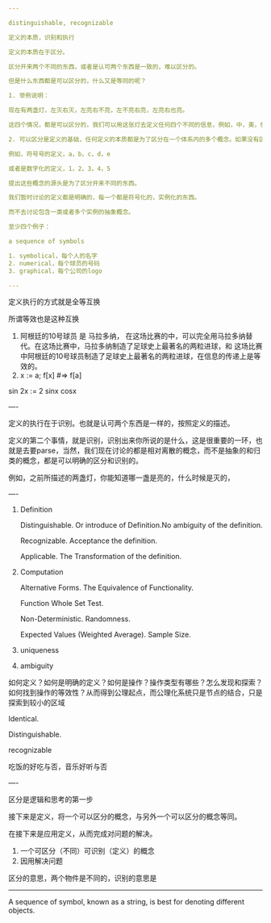 ```yaml
---

distinguishable, recognizable

定义的本质，识别和执行

定义的本质在于区分。

区分开来两个不同的东西，或者是认可两个东西是一致的，难以区分的。

但是什么东西都是可以区分的，什么又是等同的呢？

1. 举例说明：

现在有两盏灯，左灭右灭，左亮右不亮，左不亮右亮，左亮右也亮。

这四个情况，都是可以区分的，我们可以用这张灯去定义任何四个不同的信息，例如，中，美，俄，欧，例如，东南西北，例如，黑红蓝绿

2. 可以区分是定义的基础，任何定义的本质都是为了区分在一个体系内的多个概念。如果没有区分的必要性，那么任何概念都可以叫做东西，即可。

例如，符号号的定义，a，b，c，d，e

或者是数字化的定义，1，2，3，4，5

提出这些概念的源头是为了区分开来不同的东西。

我们暂时讨论的定义都是明确的，每一个都是符号化的，实例化的东西。

而不去讨论包含一类或者多个实例的抽象概念。

至少四个例子：

a sequence of symbols

1. symbolical，每个人的名字
2. numerical，每个球员的号码
3. graphical，每个公司的logo

---
```

定义执行的方式就是全等互换

所谓等效也是这种互换

1. 阿根廷的10号球员 是 马拉多纳， 在这场比赛的中，可以完全用马拉多纳替代。在这场比赛中，马拉多纳制造了足球史上最著名的两粒进球，和 这场比赛中阿根廷的10号球员制造了足球史上最著名的两粒进球，在信息的传递上是等效的。
2. x := a; f[x] #=> f[a]

sin 2x := 2 sinx cosx  

—-

定义的执行在于识别。也就是认可两个东西是一样的，按照定义的描述。



定义的第二个事情，就是识别，识别出来你所说的是什么，这是很重要的一环，也就是去要parse，当然，我们现在讨论的都是相对离散的概念，而不是抽象的和归类的概念，都是可以明确的区分和识别的。

例如，之前所描述的两盏灯，你能知道哪一盏是亮的，什么时候是灭的，

—-

1. Definition
    
    Distinguishable. Or introduce of Definition.No ambiguity of the definition.
    
    Recognizable. Acceptance the definition.
    
    Applicable. The Transformation of the definition.
    
2. Computation
   
    Alternative Forms. The Equivalence of Functionality.
    
    Function Whole Set Test.
   
    Non-Deterministic. Randomness.
    
    Expected Values (Weighted Average).  Sample Size. 
    
1. uniqueness
2. ambiguity

如何定义？如何是明确的定义？如何是操作？操作类型有哪些？怎么发现和探索？如何找到操作的等效性？从而得到公理起点，而公理化系统只是节点的结合，只是探索到较小的区域


Identical.

Distinguishable.

recognizable

吃饭的好吃与否，音乐好听与否

—-

区分是逻辑和思考的第一步

接下来是定义，将一个可以区分的概念，与另外一个可以区分的概念等同。

在接下来是应用定义，从而完成对问题的解决。

1. 一个可区分（不同）可识别（定义）的概念
2. 因用解决问题

区分的意思，两个物件是不同的，识别的意思是

---

A sequence of symbol, known as a string, is best for denoting different objects.

